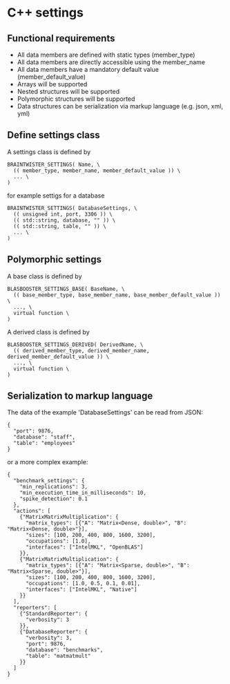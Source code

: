 C++ settings
============

Functional requirements
-----------------------

- All data members are defined with static types (member_type)
- All data members are directly accessible using the member_name
- All data members have a mandatory default value (member_default_value)
- Arrays will be supported
- Nested structures will be supported
- Polymorphic structures will be supported
- Data structures can be serialization via markup language (e.g. json, xml, yml)

Define settings class
---------------------

A settings class is defined by

    BRAINTWISTER_SETTINGS( Name, \
      (( member_type, member_name, member_default_value )) \
      ... \
    )

for example settigs for a database

    BRAINTWISTER_SETTINGS( DatabaseSettings, \
      (( unsigned int, port, 3306 )) \
      (( std::string, database, "" )) \
      (( std::string, table, "" )) \
      ... \
    )

Polymorphic settings
--------------------

A base class is defined by

    BLASBOOSTER_SETTINGS_BASE( BaseName, \
	  (( base_member_type, base_member_name, base_member_default_value )) \
	  ..., \
	  virtual function \
    )

A derived class is defined by

    BLASBOOSTER_SETTINGS_DERIVED( DerivedName, \
	  (( derived_member_type, derived_member_name, derived_member_default_value )) \
	  ..., \
	  virtual function \
    )

Serialization to markup language
--------------------------------

The data of the example 'DatabaseSettings' can be read from JSON:

    {
      "port": 9876,
      "database": "staff",
      "table": "employees"
    }

or a more complex example:

    {
      "benchmark_settings": {
        "min_replications": 3,
        "min_execution_time_in_milliseconds": 10,
        "spike_detection": 0.1
      },
      "actions": [
        {"MatrixMatrixMultiplication": {
          "matrix_types": [{"A": "Matrix<Dense, double>", "B": "Matrix<Dense, double>"}],
          "sizes": [100, 200, 400, 800, 1600, 3200],
          "occupations": [1.0],
          "interfaces": ["IntelMKL", "OpenBLAS"]
        }},
        {"MatrixMatrixMultiplication": {
          "matrix_types": [{"A": "Matrix<Sparse, double>", "B": "Matrix<Sparse, double>"}],
          "sizes": [100, 200, 400, 800, 1600, 3200],
          "occupations": [1.0, 0.5, 0.1, 0.01],
          "interfaces": ["IntelMKL", "Native"]
        }}
      ],
      "reporters": [
        {"StandardReporter": {
          "verbosity": 3
        }},
        {"DatabaseReporter": {
          "verbosity": 3,
          "port": 9876,
          "database": "benchmarks",
          "table": "matmatmult"
        }}
      ]
    }
